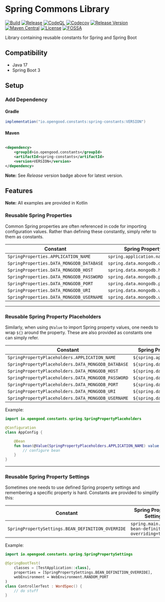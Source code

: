# Spring Commons Library

[![Build](https://github.com/opengoodio/spring-constants/workflows/build/badge.svg)](https://github.com/opengoodio/spring-constants/actions?query=workflow%3Abuild)
[![Release](https://github.com/opengoodio/spring-constants/workflows/release/badge.svg)](https://github.com/opengoodio/spring-constants/actions?query=workflow%3Arelease)
[![CodeQL](https://github.com/opengoodio/spring-constants/actions/workflows/codeql.yml/badge.svg)](https://github.com/opengoodio/spring-constants/actions/workflows/codeql.yml)
[![Codecov](https://codecov.io/gh/opengoodio/spring-constants/branch/main/graph/badge.svg?token=AEEYTGK87F)](https://codecov.io/gh/opengoodio/spring-constants)
[![Release Version](https://img.shields.io/github/release/opengoodio/spring-constants.svg)](https://github.com/opengoodio/spring-constants/releases/latest)
[![Maven Central](https://maven-badges.herokuapp.com/maven-central/io.opengood.constants/spring-constants/badge.svg)](https://maven-badges.herokuapp.com/maven-central/io.opengood.constants/spring-constants)
[![License](https://img.shields.io/badge/license-MIT-blue.svg)](https://raw.githubusercontent.com/opengoodio/spring-constants/master/LICENSE)
[![FOSSA](https://app.fossa.com/api/projects/custom%2B22161%2Fgithub.com%2Fopengoodio%2Fspring-constants.svg?type=small)](https://app.fossa.com/projects/custom%2B22161%2Fgithub.com%2Fopengoodio%2Fspring-constants?ref=badge_small)

Library containing reusable constants for Spring and Spring Boot

## Compatibility

* Java 17
* Spring Boot 3

## Setup

### Add Dependency

#### Gradle

```groovy
implementation("io.opengood.constants:spring-constants:VERSION")
```

#### Maven

```xml

<dependency>
    <groupId>io.opengood.constants</groupId>
    <artifactId>spring-constants</artifactId>
    <version>VERSION</version>
</dependency>
```

**Note:** See *Release* version badge above for latest version.

## Features

**Note:** All examples are provided in Kotlin

### Reusable Spring Properties

Common Spring properties are often referenced in code for importing
configuration values. Rather than defining these constantly, simply refer to
them as constants.

| Constant                                 | Spring Property                |
|------------------------------------------|--------------------------------|
| `SpringProperties.APPLICATION_NAME`      | `spring.application.name`      |
| `SpringProperties.DATA_MONGODB_DATABASE` | `spring.data.mongodb.database` |
| `SpringProperties.DATA_MONGODB_HOST`     | `spring.data.mongodb.host`     |
| `SpringProperties.DATA_MONGODB_PASSWORD` | `spring.data.mongodb.password` |
| `SpringProperties.DATA_MONGODB_PORT`     | `spring.data.mongodb.port`     |
| `SpringProperties.DATA_MONGODB_URI`      | `spring.data.mongodb.uri`      |
| `SpringProperties.DATA_MONGODB_USERNAME` | `spring.data.mongodb.username` |

---

### Reusable Spring Property Placeholders

Similarly, when using `@Value` to import Spring property values, one needs to
wrap `${}` around the property. These are also provided as constants one can
simply refer.

| Constant                                           | Spring Property Placeholder       |
|----------------------------------------------------|-----------------------------------|
| `SpringPropertyPlaceholders.APPLICATION_NAME`      | `${spring.application.name}`      |
| `SpringPropertyPlaceholders.DATA_MONGODB_DATABASE` | `${spring.data.mongodb.database}` |
| `SpringPropertyPlaceholders.DATA_MONGODB_HOST`     | `${spring.data.mongodb.host}`     |
| `SpringPropertyPlaceholders.DATA_MONGODB_PASSWORD` | `${spring.data.mongodb.password}` |
| `SpringPropertyPlaceholders.DATA_MONGODB_PORT`     | `${spring.data.mongodb.port}`     |
| `SpringPropertyPlaceholders.DATA_MONGODB_URI`      | `${spring.data.mongodb.uri}`      |
| `SpringPropertyPlaceholders.DATA_MONGODB_USERNAME` | `${spring.data.mongodb.username}` |

Example:

```kotlin
import io.opengood.constants.spring.SpringPropertyPlaceholders

@Configuration
class AppConfig {

    @Bean
    fun bean(@Value(SpringPropertyPlaceholders.APPLICATION_NAME) value: String): String {
        // configure bean
    }
}
```

---

### Reusable Spring Property Settings

Sometimes one needs to use defined Spring property settings and remembering a
specific property is hard. Constants are provided to simplify this:

| Constant                                          | Spring Property Setting                             |
|---------------------------------------------------|-----------------------------------------------------|
| `SpringPropertySettings.BEAN_DEFINITION_OVERRIDE` | `spring.main.allow-bean-definition-overriding=true` |

Example:

```kotlin
import io.opengood.constants.spring.SpringPropertySettings

@SpringBootTest(
    classes = [TestApplication::class],
    properties = [SpringPropertySettings.BEAN_DEFINITION_OVERRIDE],
    webEnvironment = WebEnvironment.RANDOM_PORT
)
class ControllerTest : WordSpec() {
    // do stuff
}
```
